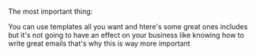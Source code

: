 The most important thing:

You can use templates all you want and htere's some great ones includes but it's not going to have an effect on your business like knowing how to write great emails that's why this is way more important